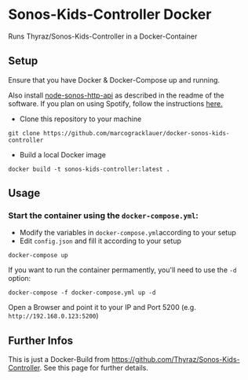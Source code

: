 # Sonos-Kids-Controller Docker
Runs Thyraz/Sonos-Kids-Controller in a Docker-Container

## Setup
Ensure that you have Docker & Docker-Compose up and running.

Also install [node-sonos-http-api](https://github.com/Thyraz/node-sonos-http-api) as described in the readme of the software. 
If you plan on using Spotify, follow the instructions [here.](https://github.com/Thyraz/node-sonos-http-api#note-for-spotify-users)

- Clone this repository to your machine
```
git clone https://github.com/marcogracklauer/docker-sonos-kids-controller
```
- Build a local Docker image
```
docker build -t sonos-kids-controller:latest .
```

## Usage

### Start the container using the `docker-compose.yml`:
- Modify the variables in `docker-compose.yml`according to your setup
- Edit `config.json` and fill it according to your setup
```
docker-compose up
```

If you want to run the container permamently, you'll need to use the `-d` option:

```
docker-compose -f docker-compose.yml up -d
```
Open a Browser and point it to your IP and Port 5200 (e.g. `http://192.168.0.123:5200`)

## Further Infos
This is just a Docker-Build from https://github.com/Thyraz/Sonos-Kids-Controller. See this page for further details.
